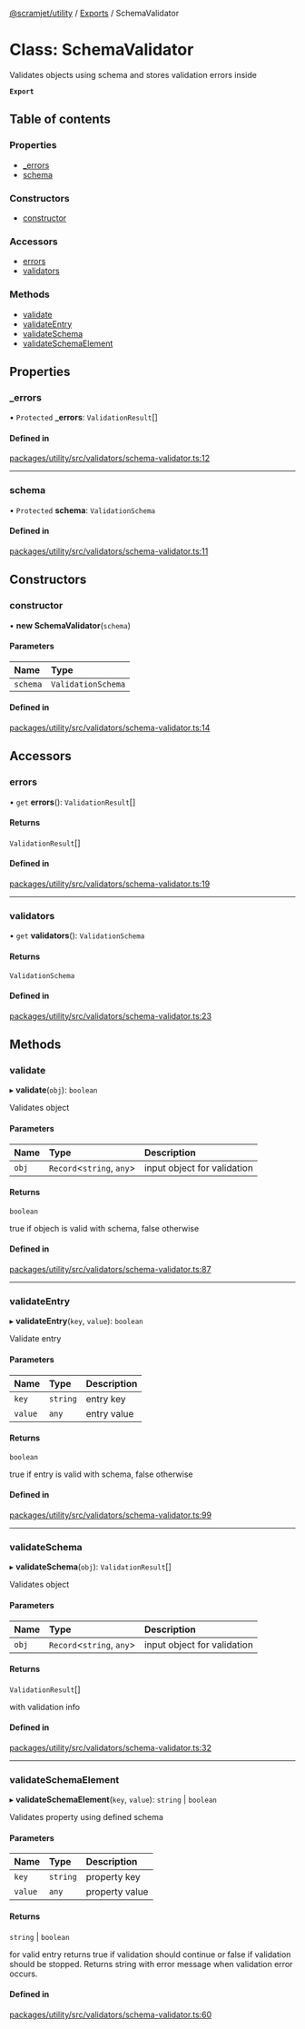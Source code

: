 [@scramjet/utility](../README.md) / [Exports](../modules.md) / SchemaValidator

# Class: SchemaValidator

Validates objects using schema and stores validation errors inside

**`Export`**

## Table of contents

### Properties

- [\_errors](SchemaValidator.md#_errors)
- [schema](SchemaValidator.md#schema)

### Constructors

- [constructor](SchemaValidator.md#constructor)

### Accessors

- [errors](SchemaValidator.md#errors)
- [validators](SchemaValidator.md#validators)

### Methods

- [validate](SchemaValidator.md#validate)
- [validateEntry](SchemaValidator.md#validateentry)
- [validateSchema](SchemaValidator.md#validateschema)
- [validateSchemaElement](SchemaValidator.md#validateschemaelement)

## Properties

### \_errors

• `Protected` **\_errors**: `ValidationResult`[]

#### Defined in

[packages/utility/src/validators/schema-validator.ts:12](https://github.com/scramjetorg/transform-hub/blob/HEAD/packages/utility/src/validators/schema-validator.ts#L12)

___

### schema

• `Protected` **schema**: `ValidationSchema`

#### Defined in

[packages/utility/src/validators/schema-validator.ts:11](https://github.com/scramjetorg/transform-hub/blob/HEAD/packages/utility/src/validators/schema-validator.ts#L11)

## Constructors

### constructor

• **new SchemaValidator**(`schema`)

#### Parameters

| Name | Type |
| :------ | :------ |
| `schema` | `ValidationSchema` |

#### Defined in

[packages/utility/src/validators/schema-validator.ts:14](https://github.com/scramjetorg/transform-hub/blob/HEAD/packages/utility/src/validators/schema-validator.ts#L14)

## Accessors

### errors

• `get` **errors**(): `ValidationResult`[]

#### Returns

`ValidationResult`[]

#### Defined in

[packages/utility/src/validators/schema-validator.ts:19](https://github.com/scramjetorg/transform-hub/blob/HEAD/packages/utility/src/validators/schema-validator.ts#L19)

___

### validators

• `get` **validators**(): `ValidationSchema`

#### Returns

`ValidationSchema`

#### Defined in

[packages/utility/src/validators/schema-validator.ts:23](https://github.com/scramjetorg/transform-hub/blob/HEAD/packages/utility/src/validators/schema-validator.ts#L23)

## Methods

### validate

▸ **validate**(`obj`): `boolean`

Validates object

#### Parameters

| Name | Type | Description |
| :------ | :------ | :------ |
| `obj` | `Record`<`string`, `any`\> | input object for validation |

#### Returns

`boolean`

true if objech is valid with schema, false otherwise

#### Defined in

[packages/utility/src/validators/schema-validator.ts:87](https://github.com/scramjetorg/transform-hub/blob/HEAD/packages/utility/src/validators/schema-validator.ts#L87)

___

### validateEntry

▸ **validateEntry**(`key`, `value`): `boolean`

Validate entry

#### Parameters

| Name | Type | Description |
| :------ | :------ | :------ |
| `key` | `string` | entry key |
| `value` | `any` | entry value |

#### Returns

`boolean`

true if entry is valid with schema, false otherwise

#### Defined in

[packages/utility/src/validators/schema-validator.ts:99](https://github.com/scramjetorg/transform-hub/blob/HEAD/packages/utility/src/validators/schema-validator.ts#L99)

___

### validateSchema

▸ **validateSchema**(`obj`): `ValidationResult`[]

Validates object

#### Parameters

| Name | Type | Description |
| :------ | :------ | :------ |
| `obj` | `Record`<`string`, `any`\> | input object for validation |

#### Returns

`ValidationResult`[]

with validation info

#### Defined in

[packages/utility/src/validators/schema-validator.ts:32](https://github.com/scramjetorg/transform-hub/blob/HEAD/packages/utility/src/validators/schema-validator.ts#L32)

___

### validateSchemaElement

▸ **validateSchemaElement**(`key`, `value`): `string` \| `boolean`

Validates property using defined schema

#### Parameters

| Name | Type | Description |
| :------ | :------ | :------ |
| `key` | `string` | property key |
| `value` | `any` | property value |

#### Returns

`string` \| `boolean`

for valid entry returns true if validation should continue
or false if validation should be stopped.
Returns string with error message when validation error occurs.

#### Defined in

[packages/utility/src/validators/schema-validator.ts:60](https://github.com/scramjetorg/transform-hub/blob/HEAD/packages/utility/src/validators/schema-validator.ts#L60)
